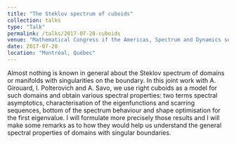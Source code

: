 ```yaml
---
title: "The Steklov spectrum of cuboids"
collection: talks
type: "Talk"
permalink: /talks/2017-07-28-cuboids
venue: "Mathematical Congress if the Americas, Spectrum and Dynamics session, Montréal"
date: 2017-07-28
location: "Montréal, Québec"
---
```


Almost nothing is known in general about the Steklov spectrum of domains or manifolds with singularities on the boundary. In this joint work with A. Girouard, I. Polterovich and A. Savo, we use right cuboids as a model for such domains and obtain various spectral properties: two terms spectral asymptotics, characterisation of the eigenfunctions and scarring sequences, bottom of the spectrum behaviour and shape optimisation for the first eigenvalue. I will formulate more precisely those results and I will make some remarks as to how they would help us understand the general spectral properties of domains with singular boundaries. 
